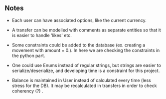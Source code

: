 
## Notes  
* Each user can have associated options, like the current currency.

* A transfer can be modelled with comments as separate entities so that 
it is easier to handle 'likes' etc.

* Some constraints could be added to the database (ex. creating a 
movement with amount = 0.). In here we are checking the constraints
in the python part.

* One could use Enums instead of regular strings, but strings are easier to serialize/deserialize,
and developing time is a constraint for this project.

* Balance is maintained in User instead of calculated every time (less stress for the DB). It may be
recalculated in transfers in order to check coherency (?) .
